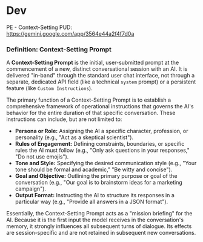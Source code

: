 # Dev

PE - Context-Setting PUD: https://gemini.google.com/app/3564e44a2f4f7d0a

### **Definition: Context-Setting Prompt**

A **Context-Setting Prompt** is the initial, user-submitted prompt at the commencement of a new, distinct conversational session with an AI. It is delivered "in-band" through the standard user chat interface, not through a separate, dedicated API field (like a technical `system` prompt) or a persistent feature (like `Custom Instructions`).

The primary function of a Context-Setting Prompt is to establish a comprehensive framework of operational instructions that governs the AI's behavior for the entire duration of that specific conversation. These instructions can include, but are not limited to:

- **Persona or Role:** Assigning the AI a specific character, profession, or personality (e.g., "Act as a skeptical scientist").
- **Rules of Engagement:** Defining constraints, boundaries, or specific rules the AI must follow (e.g., "Only ask questions in your responses," "Do not use emojis").
- **Tone and Style:** Specifying the desired communication style (e.g., "Your tone should be formal and academic," "Be witty and concise").
- **Goal and Objective:** Outlining the primary purpose or goal of the conversation (e.g., "Our goal is to brainstorm ideas for a marketing campaign").
- **Output Format:** Instructing the AI to structure its responses in a particular way (e.g., "Provide all answers in a JSON format").

Essentially, the Context-Setting Prompt acts as a "mission briefing" for the AI. Because it is the first input the model receives in the conversation's memory, it strongly influences all subsequent turns of dialogue. Its effects are session-specific and are not retained in subsequent new conversations.